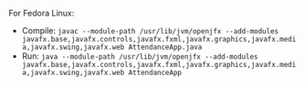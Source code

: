 For Fedora Linux:
* Compile: `javac --module-path /usr/lib/jvm/openjfx --add-modules javafx.base,javafx.controls,javafx.fxml,javafx.graphics,javafx.media,javafx.swing,javafx.web AttendanceApp.java`
* Run: `java --module-path /usr/lib/jvm/openjfx --add-modules javafx.base,javafx.controls,javafx.fxml,javafx.graphics,javafx.media,javafx.swing,javafx.web AttendanceApp`
